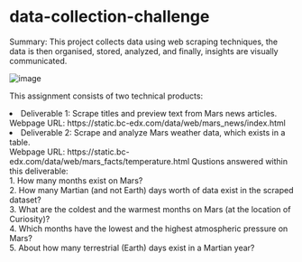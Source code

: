 # data-collection-challenge
Summary: This project collects data using web scraping techniques, the data is then organised, stored, analyzed, and finally, insights are visually communicated.

![image](https://github.com/lishanisrikaran/data-collection-challenge/assets/126973634/bba16bf4-dabe-4345-a145-2dc95911f483)

This assignment consists of two technical products:
<li> Deliverable 1: Scrape titles and preview text from Mars news articles.</li>
Webpage URL: https://static.bc-edx.com/data/web/mars_news/index.html

<li> Deliverable 2: Scrape and analyze Mars weather data, which exists in a table.</li>
Webpage URL: https://static.bc-edx.com/data/web/mars_facts/temperature.html
Qustions answered within this deliverable: 
<br>1. How many months exist on Mars?
<br>2. How many Martian (and not Earth) days worth of data exist in the scraped dataset?
<br>3. What are the coldest and the warmest months on Mars (at the location of Curiosity)?
<br>4. Which months have the lowest and the highest atmospheric pressure on Mars? 
<br>5. About how many terrestrial (Earth) days exist in a Martian year?

